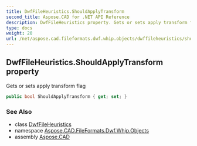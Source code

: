 ```yaml
---
title: DwfFileHeuristics.ShouldApplyTransform
second_title: Aspose.CAD for .NET API Reference
description: DwfFileHeuristics property. Gets or sets apply transform flag
type: docs
weight: 20
url: /net/aspose.cad.fileformats.dwf.whip.objects/dwffileheuristics/shouldapplytransform/
---
```

## DwfFileHeuristics.ShouldApplyTransform property

Gets or sets apply transform flag

```csharp
public bool ShouldApplyTransform { get; set; }
```

### See Also

* class [DwfFileHeuristics](../)
* namespace [Aspose.CAD.FileFormats.Dwf.Whip.Objects](../../dwffileheuristics/)
* assembly [Aspose.CAD](../../../)


